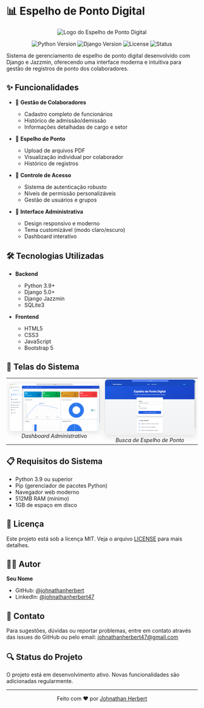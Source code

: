 # 📊 Espelho de Ponto Digital

<p align="center">
  <img src="path_to_your_logo.png" alt="Logo do Espelho de Ponto Digital" width="200"/>
</p>

<p align="center">
  <img src="https://img.shields.io/badge/Python-3.9+-blue.svg" alt="Python Version">
  <img src="https://img.shields.io/badge/Django-5.0+-green.svg" alt="Django Version">
  <img src="https://img.shields.io/badge/License-MIT-yellow.svg" alt="License">
  <img src="https://img.shields.io/badge/Status-Em%20Desenvolvimento-orange" alt="Status">
</p>

Sistema de gerenciamento de espelho de ponto digital desenvolvido com Django e Jazzmin, oferecendo uma interface moderna e intuitiva para gestão de registros de ponto dos colaboradores.

## ✨ Funcionalidades

- 👥 **Gestão de Colaboradores**

  - Cadastro completo de funcionários
  - Histórico de admissão/demissão
  - Informações detalhadas de cargo e setor

- 📄 **Espelho de Ponto**

  - Upload de arquivos PDF
  - Visualização individual por colaborador
  - Histórico de registros

- 🔐 **Controle de Acesso**

  - Sistema de autenticação robusto
  - Níveis de permissão personalizáveis
  - Gestão de usuários e grupos

- 🎨 **Interface Administrativa**
  - Design responsivo e moderno
  - Tema customizável (modo claro/escuro)
  - Dashboard interativo

## 🛠️ Tecnologias Utilizadas

- **Backend**

  - Python 3.9+
  - Django 5.0+
  - Django Jazzmin
  - SQLite3

- **Frontend**
  - HTML5
  - CSS3
  - JavaScript
  - Bootstrap 5

## 📱 Telas do Sistema

<div align="center">
  <table>
    <tr>
      <td align="center" width="50%">
        <img src=".github/screenshots/dashboard.png" alt="Dashboard" width="100%" style="border-radius: 8px; box-shadow: 0 4px 15px rgba(0,0,0,0.1); border: 1px solid #e1e4e8;"/>
        <br>
        <em>Dashboard Administrativo</em>
      </td>
      <td align="center" width="50%">
        <img src=".github/screenshots/app.png" alt="Busca de espelho de ponto" width="100%" style="border-radius: 8px; box-shadow: 0 4px 15px rgba(0,0,0,0.1); border: 1px solid #e1e4e8;"/>
        <br>
        <em>Busca de Espelho de Ponto</em>
      </td>
    </tr>
  </table>
</div>

## 📋 Requisitos do Sistema

- Python 3.9 ou superior
- Pip (gerenciador de pacotes Python)
- Navegador web moderno
- 512MB RAM (mínimo)
- 1GB de espaço em disco

## 📝 Licença

Este projeto está sob a licença MIT. Veja o arquivo [LICENSE](LICENSE) para mais detalhes.

## 👨‍💻 Autor

**Seu Nome**

- GitHub: [@johnathanherbert](https://github.com/seu-usuario)
- LinkedIn: [@johnathanherbert47](https://linkedin.com/in/johnathanherbert47)

## 📮 Contato

Para sugestões, dúvidas ou reportar problemas, entre em contato através das issues do GitHub ou pelo email: johnathanherbert47@gmail.com

## 🔍 Status do Projeto

O projeto está em desenvolvimento ativo. Novas funcionalidades são adicionadas regularmente.

---

<p align="center">
  Feito com ❤️ por <a href="https://github.com/johnathanherbert">Johnathan Herbert</a>
</p>
